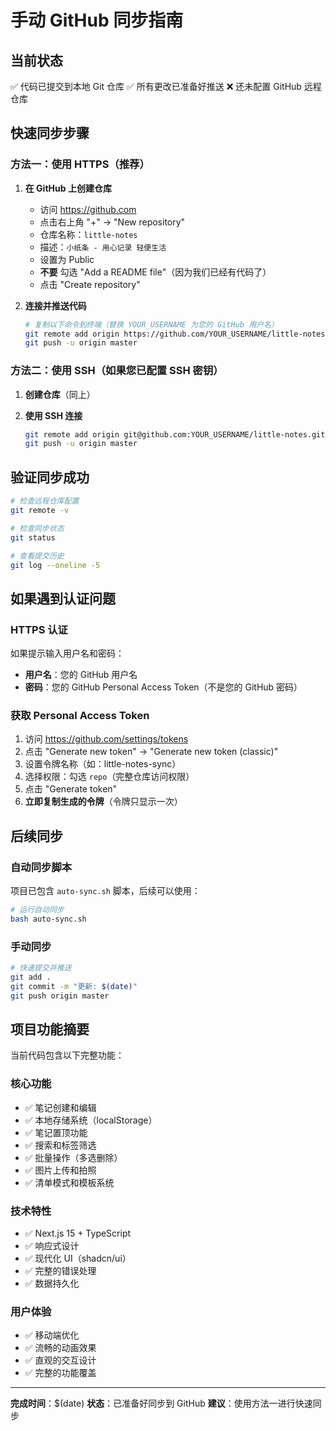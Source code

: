 # 手动 GitHub 同步指南

## 当前状态
✅ 代码已提交到本地 Git 仓库
✅ 所有更改已准备好推送
❌ 还未配置 GitHub 远程仓库

## 快速同步步骤

### 方法一：使用 HTTPS（推荐）

1. **在 GitHub 上创建仓库**
   - 访问 https://github.com
   - 点击右上角 "+" → "New repository"
   - 仓库名称：`little-notes`
   - 描述：`小纸条 - 用心记录 轻便生活`
   - 设置为 Public
   - **不要** 勾选 "Add a README file"（因为我们已经有代码了）
   - 点击 "Create repository"

2. **连接并推送代码**
   ```bash
   # 复制以下命令到终端（替换 YOUR_USERNAME 为您的 GitHub 用户名）
   git remote add origin https://github.com/YOUR_USERNAME/little-notes.git
   git push -u origin master
   ```

### 方法二：使用 SSH（如果您已配置 SSH 密钥）

1. **创建仓库**（同上）

2. **使用 SSH 连接**
   ```bash
   git remote add origin git@github.com:YOUR_USERNAME/little-notes.git
   git push -u origin master
   ```

## 验证同步成功

```bash
# 检查远程仓库配置
git remote -v

# 检查同步状态
git status

# 查看提交历史
git log --oneline -5
```

## 如果遇到认证问题

### HTTPS 认证
如果提示输入用户名和密码：
- **用户名**：您的 GitHub 用户名
- **密码**：您的 GitHub Personal Access Token（不是您的 GitHub 密码）

### 获取 Personal Access Token
1. 访问 https://github.com/settings/tokens
2. 点击 "Generate new token" → "Generate new token (classic)"
3. 设置令牌名称（如：little-notes-sync）
4. 选择权限：勾选 `repo`（完整仓库访问权限）
5. 点击 "Generate token"
6. **立即复制生成的令牌**（令牌只显示一次）

## 后续同步

### 自动同步脚本
项目已包含 `auto-sync.sh` 脚本，后续可以使用：

```bash
# 运行自动同步
bash auto-sync.sh
```

### 手动同步
```bash
# 快速提交并推送
git add .
git commit -m "更新: $(date)"
git push origin master
```

## 项目功能摘要

当前代码包含以下完整功能：

### 核心功能
- ✅ 笔记创建和编辑
- ✅ 本地存储系统（localStorage）
- ✅ 笔记置顶功能
- ✅ 搜索和标签筛选
- ✅ 批量操作（多选删除）
- ✅ 图片上传和拍照
- ✅ 清单模式和模板系统

### 技术特性
- ✅ Next.js 15 + TypeScript
- ✅ 响应式设计
- ✅ 现代化 UI（shadcn/ui）
- ✅ 完整的错误处理
- ✅ 数据持久化

### 用户体验
- ✅ 移动端优化
- ✅ 流畅的动画效果
- ✅ 直观的交互设计
- ✅ 完整的功能覆盖

---

**完成时间**：$(date)
**状态**：已准备好同步到 GitHub
**建议**：使用方法一进行快速同步